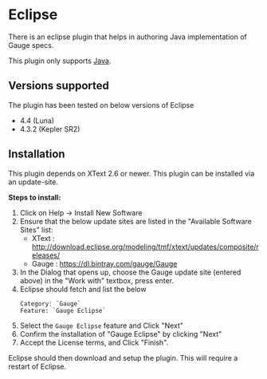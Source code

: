# Eclipse

There is an eclipse plugin that helps in authoring Java implementation of Gauge specs.

This plugin only supports [Java](../test_code/java.md).

## Versions supported

The plugin has been tested on  below versions of Eclipse
- 4.4 (Luna)
- 4.3.2 (Kepler SR2)

## Installation

This plugin depends on XText 2.6 or newer. This plugin can be installed via an update-site.

**Steps to install:**

1. Click on Help -> Install New Software
2. Ensure that the below update sites are listed in the "Available Software Sites" list:
    - XText : http://download.eclipse.org/modeling/tmf/xtext/updates/composite/releases/
    - Gauge : https://dl.bintray.com/gauge/Gauge
3. In the Dialog that opens up, choose the Gauge update site (entered above) in the "Work with" textbox, press enter.
4. Eclipse should fetch and list the below
    ```
    Category: `Gauge`
    Feature: `Gauge Eclipse`
    ```
5. Select the `Gauge Eclipse` feature and Click "Next"
6. Confirm the installation of "Gauge Eclipse" by clicking "Next"
7. Accept the License terms, and Click "Finish".

Eclipse should then download and setup the plugin. This will require a restart of Eclipse.

